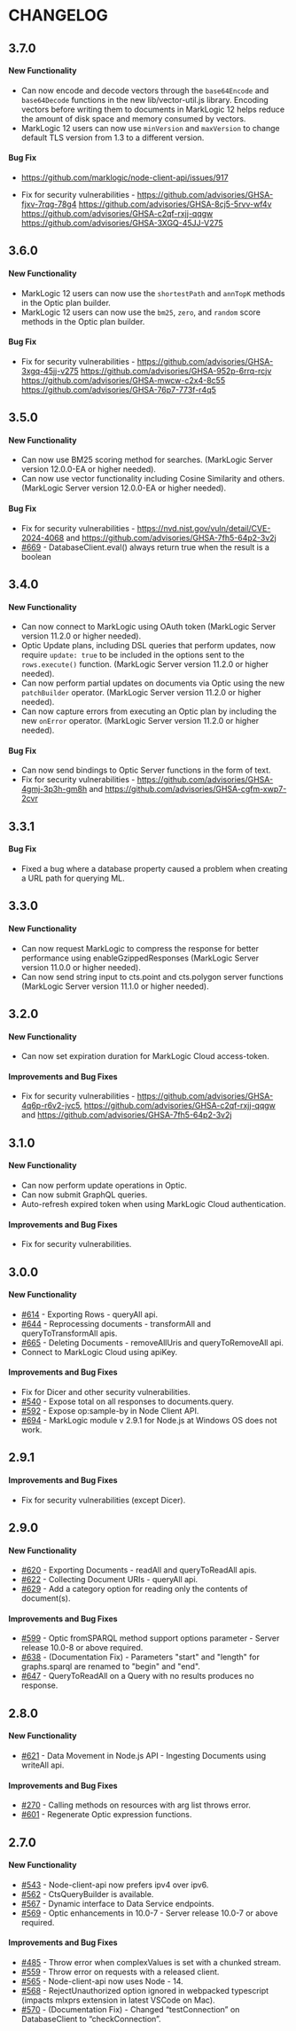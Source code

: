 # CHANGELOG

## 3.7.0
#### New Functionality

- Can now encode and decode vectors through the `base64Encode` and `base64Decode` functions in the new lib/vector-util.js library. 
   Encoding vectors before writing them to documents in MarkLogic 12 helps reduce the amount of disk space and memory consumed by vectors.
- MarkLogic 12 users can now use `minVersion` and `maxVersion` to change default TLS version from 1.3 to a different version.

#### Bug Fix
- https://github.com/marklogic/node-client-api/issues/917

- Fix for security vulnerabilities -
  https://github.com/advisories/GHSA-fjxv-7rqg-78g4
  https://github.com/advisories/GHSA-8cj5-5rvv-wf4v
  https://github.com/advisories/GHSA-c2qf-rxjj-qqgw
  https://github.com/advisories/GHSA-3XGQ-45JJ-V275
  

## 3.6.0
#### New Functionality

- MarkLogic 12 users can now use the `shortestPath` and `annTopK` methods in the Optic plan builder.
- MarkLogic 12 users can now use the `bm25`, `zero`, and `random` score methods in the Optic plan builder.

#### Bug Fix
- Fix for security vulnerabilities -
  https://github.com/advisories/GHSA-3xgq-45jj-v275
  https://github.com/advisories/GHSA-952p-6rrq-rcjv
  https://github.com/advisories/GHSA-mwcw-c2x4-8c55
  https://github.com/advisories/GHSA-76p7-773f-r4q5

## 3.5.0
#### New Functionality

- Can now use BM25 scoring method for searches. (MarkLogic Server version 12.0.0-EA or higher needed).
- Can now use vector functionality including Cosine Similarity and others. (MarkLogic Server version 12.0.0-EA or higher needed).

#### Bug Fix

- Fix for security vulnerabilities - https://nvd.nist.gov/vuln/detail/CVE-2024-4068 and https://github.com/advisories/GHSA-7fh5-64p2-3v2j
- [#669](https://github.com/marklogic/node-client-api/issues/669) - DatabaseClient.eval() always return true when the result is a boolean

## 3.4.0
#### New Functionality

- Can now connect to MarkLogic using OAuth token (MarkLogic Server version 11.2.0 or higher needed).
- Optic Update plans, including DSL queries that perform updates, now require `update: true` to be included in the options sent to the `rows.execute()` function. (MarkLogic Server version 11.2.0 or higher needed).
- Can now perform partial updates on documents via Optic using the new `patchBuilder` operator. (MarkLogic Server version 11.2.0 or higher needed).
- Can now capture errors from executing an Optic plan by including the new `onError` operator. (MarkLogic Server version 11.2.0 or higher needed).

#### Bug Fix

- Can now send bindings to Optic Server functions in the form of text.
- Fix for security vulnerabilities - https://github.com/advisories/GHSA-4gmj-3p3h-gm8h and https://github.com/advisories/GHSA-cgfm-xwp7-2cvr

## 3.3.1
#### Bug Fix

- Fixed a bug where a database property caused a problem when creating a URL path for querying ML.

## 3.3.0
#### New Functionality

- Can now request MarkLogic to compress the response for better performance using enableGzippedResponses (MarkLogic Server version 11.0.0 or higher needed).
- Can now send string input to cts.point and cts.polygon server functions (MarkLogic Server version 11.1.0 or higher needed).

## 3.2.0
#### New Functionality

- Can now set expiration duration for MarkLogic Cloud access-token.

#### Improvements and Bug Fixes

- Fix for security vulnerabilities - 
    https://github.com/advisories/GHSA-4q6p-r6v2-jvc5, 
    https://github.com/advisories/GHSA-c2qf-rxjj-qqgw and
    https://github.com/advisories/GHSA-7fh5-64p2-3v2j


## 3.1.0
#### New Functionality

- Can now perform update operations in Optic.
- Can now submit GraphQL queries.
- Auto-refresh expired token when using MarkLogic Cloud authentication.

#### Improvements and Bug Fixes

- Fix for security vulnerabilities.


## 3.0.0
#### New Functionality

- [#614](https://github.com/marklogic/node-client-api/issues/614) - Exporting Rows - queryAll api.
- [#644](https://github.com/marklogic/node-client-api/issues/644) - Reprocessing documents - transformAll and queryToTransformAll apis.
- [#665](https://github.com/marklogic/node-client-api/issues/665) - Deleting Documents  - removeAllUris and queryToRemoveAll api.
- Connect to MarkLogic Cloud using apiKey.

#### Improvements and Bug Fixes

- Fix for Dicer and other security vulnerabilities.
- [#540](https://github.com/marklogic/node-client-api/issues/540) - Expose total on all responses to documents.query.
- [#592](https://github.com/marklogic/node-client-api/issues/592) - Expose op:sample-by in Node Client API.
- [#694](https://github.com/marklogic/node-client-api/issues/694) - MarkLogic module v 2.9.1 for Node.js at Windows OS does not work.


## 2.9.1

#### Improvements and Bug Fixes

- Fix for security vulnerabilities (except Dicer).

## 2.9.0
#### New Functionality

- [#620](https://github.com/marklogic/node-client-api/issues/620) - Exporting Documents - readAll and queryToReadAll apis.
- [#622](https://github.com/marklogic/node-client-api/issues/622) - Collecting Document URIs - queryAll api.
- [#629](https://github.com/marklogic/node-client-api/issues/629) - Add a category option for reading only the contents of document(s).

#### Improvements and Bug Fixes

- [#599](https://github.com/marklogic/node-client-api/issues/599) - Optic fromSPARQL method support options parameter - Server release 10.0-8 or above required.
- [#638](https://github.com/marklogic/node-client-api/issues/638) - (Documentation Fix) - Parameters "start" and "length" for graphs.sparql are renamed to "begin" and "end".
- [#647](https://github.com/marklogic/node-client-api/issues/647) - QueryToReadAll on a Query with no results produces no response.


## 2.8.0
#### New Functionality

- [#621](https://github.com/marklogic/node-client-api/issues/621) - Data Movement in Node.js API - Ingesting Documents using writeAll api.

#### Improvements and Bug Fixes
- [#270](https://github.com/marklogic/node-client-api/issues/270) - Calling methods on resources with arg list throws error.
- [#601](https://github.com/marklogic/node-client-api/issues/601) - Regenerate Optic expression functions.


## 2.7.0
#### New Functionality

- [#543](https://github.com/marklogic/node-client-api/issues/543) - Node-client-api now prefers ipv4 over ipv6.
- [#562](https://github.com/marklogic/node-client-api/issues/562) - CtsQueryBuilder is available.
- [#567](https://github.com/marklogic/node-client-api/issues/567) - Dynamic interface to Data Service endpoints.
- [#569](https://github.com/marklogic/node-client-api/issues/569) - Optic enhancements in 10.0-7 - Server release 10.0-7 or above required.

#### Improvements and Bug Fixes
- [#485](https://github.com/marklogic/node-client-api/issues/485) - Throw error when complexValues is set with a chunked stream.
- [#559](https://github.com/marklogic/node-client-api/issues/559) - Throw error on requests with a released client.
- [#565](https://github.com/marklogic/node-client-api/issues/565 ) - Node-client-api now uses Node - 14.
- [#568](https://github.com/marklogic/node-client-api/issues/568) - RejectUnauthorized option ignored in webpacked typescript (impacts mlxprs extension in latest VSCode on Mac).
- [#570](https://github.com/marklogic/node-client-api/issues/570) - (Documentation Fix) - Changed “testConnection” on DatabaseClient to “checkConnection”.
